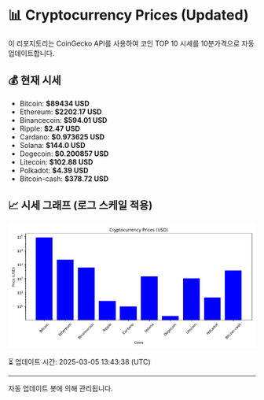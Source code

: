 
# 📊 Cryptocurrency Prices (Updated)

이 리포지토리는 CoinGecko API를 사용하여 코인 TOP 10 시세를 10분가격으로 자동 업데이트합니다.

## 💰 현재 시세
- Bitcoin: **$89434 USD**
- Ethereum: **$2202.17 USD**
- Binancecoin: **$594.01 USD**
- Ripple: **$2.47 USD**
- Cardano: **$0.973625 USD**
- Solana: **$144.0 USD**
- Dogecoin: **$0.200857 USD**
- Litecoin: **$102.88 USD**
- Polkadot: **$4.39 USD**
- Bitcoin-cash: **$378.72 USD**

## 📈 시세 그래프 (로그 스케일 적용)
![Crypto Prices](crypto_prices.png)

⏳ 업데이트 시간: 2025-03-05 13:43:38 (UTC)

---
자동 업데이트 봇에 의해 관리됩니다.
